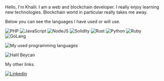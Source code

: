Hello, I'm Khalil. I am a web and blockchain developer. I really enjoy learning new technologies. Blockchain world in particular really takes me away.

Below you can see the languages I have used or will use.

![PHP](https://img.shields.io/badge/-PHP-8993be?style=flat&logo=PHP&logoColor=fff)
![JavaScript](https://img.shields.io/badge/-JavaScript-323230?style=flat&logo=javascript&logoColor=fff)
![NodeJS](https://img.shields.io/badge/NodeJS%20-%2343853D.svg?&style=flat&logo=node.js&logoColor=white)
![Solidity](https://img.shields.io/badge/Solidity-171717?logo=solidity)
![Rust](https://img.shields.io/badge/Rust-262626?logo=rust)
![Python](https://img.shields.io/badge/Python%20-%2314354C.svg?&style=flat&logo=python&logoColor=white)
![Ruby](https://img.shields.io/badge/Ruby-%23CC342D.svg?&style=flat&logo=ruby&logoColor=white)
![GoLang](https://img.shields.io/badge/GoLang-%2300ADD8.svg?&style=flat&logo=go&logoColor=white)

![My used programming languages](https://github-readme-stats.vercel.app/api/top-langs/?username=beycandeveloper&layout=compact&langs_count=10&hide=html,smarty,javascript)

<p align="left"> <img src="https://komarev.com/ghpvc/?username=BeycanDeveloper&label=Profile%20views&color=0e75b6&style=flat" alt="Halil Beycan" /> </p>

My other links.

[![Linkedin](https://img.shields.io/badge/-Linkedin-blue?style=flat&logo=Linkedin&logoColor=white&link=https://www.linkedin.com/in/beycandeveloper/)](https://www.linkedin.com/in/beycandeveloper/)
